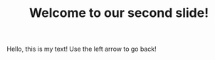 ﻿---
layout: slide
title: "Welcome to our second slide!"
---
Hello, this is my text!
Use the left arrow to go back!